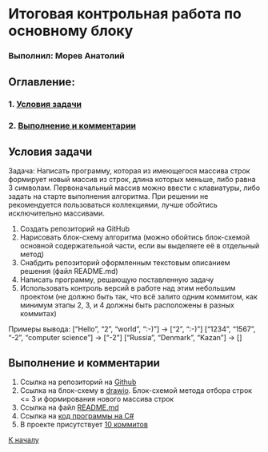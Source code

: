 # <a id=TitleHead> Итоговая контрольная работа по основному блоку </a>
### <b>Выполнил: Морев Анатолий</b>
## <b>Оглавление:
### 1. [Условия задачи](#Title1)
### 2. [Выполнение и комментарии](#Title2)
</b>

## <a id=Title1> Условия задачи </a>
Задача: Написать программу, которая из имеющегося массива строк формирует новый массив из строк, длина которых меньше, либо равна 3 символам. Первоначальный массив можно ввести с клавиатуры, либо задать на старте выполнения алгоритма. При решении не рекомендуется пользоваться коллекциями, лучше обойтись исключительно массивами.


1. Создать репозиторий на GitHub
2. Нарисовать блок-схему алгоритма (можно обойтись блок-схемой основной содержательной части, если вы выделяете её в отдельный метод)
3. Снабдить репозиторий оформленным текстовым описанием решения (файл README.md)
4. Написать программу, решающую поставленную задачу
5. Использовать контроль версий в работе над этим небольшим проектом (не должно быть так, что всё залито одним коммитом, как минимум этапы 2, 3, и 4 должны быть расположены в разных коммитах)


Примеры вывода:
[“Hello”, “2”, “world”, “:-)”] → [“2”, “:-)”]
[“1234”, “1567”, “-2”, “computer science”] → [“-2”]
[“Russia”, “Denmark”, “Kazan”] → []

## <a id=Title2> Выполнение и комментарии </a>

1. Ссылка на репозиторий на [Github](https://github.com/PendolFF/TWork.git) 
2. Ссылка на блок-схему в [drawio](https://github.com/PendolFF/TWork/blob/main/block%20diagram.drawio). Блок-схемой метода отбора строк <= 3 и формирования нового массива строк
3. Ссылка на файл [README.md](https://github.com/PendolFF/TWork/blob/main/README.md)
4. Ссылка на [код программы на C#](https://github.com/PendolFF/TWork/blob/main/Program.cs)
5. В проекте присутствует [10 коммитов](https://github.com/PendolFF/TWork/commits/main/) 

[К началу](#TitleHead)